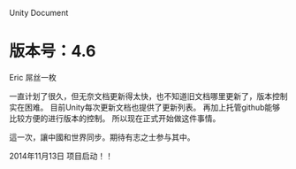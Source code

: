 Unity Document

版本号：4.6
========
Eric 屌丝一枚 

一直计划了很久，但无奈文档更新得太快，也不知道旧文档哪里更新了，版本控制实在困难。
目前Unity每次更新文档也提供了更新列表。
再加上托管github能够比较方便的进行版本的控制。
所以现在正式开始做这件事情。

這一次，讓中國和世界同步。期待有志之士参与其中。


2014年11月13日 项目启动！！


